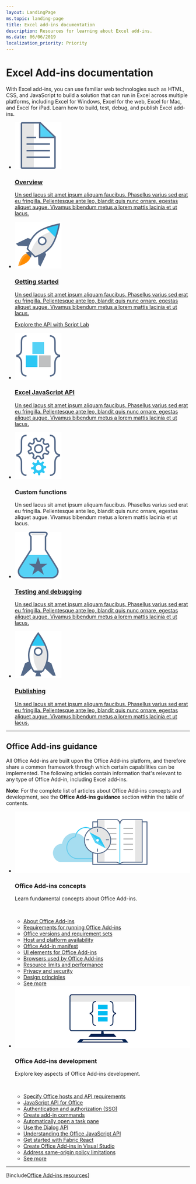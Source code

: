 ```yaml
---
layout: LandingPage
ms.topic: landing-page
title: Excel add-ins documentation
description: Resources for learning about Excel add-ins.
ms.date: 06/06/2019
localization_priority: Priority
---
```


# Excel Add-ins documentation

With Excel add-ins, you can use familiar web technologies such as HTML, CSS, and JavaScript to build a solution that can run in Excel across multiple platforms, including Excel for Windows, Excel for the web, Excel for Mac, and Excel for iPad. Learn how to build, test, debug, and publish Excel add-ins.

<ul class="panelContent cardsF">
    <li>
        <div class="cardSize">
            <div class="cardPadding">
                <div class="card">
                    <a href="excel-add-ins-overview.md">
                        <div class="cardImageOuter">
                            <div class="cardImage">
                                <img src="../images/index-excel/i_article.svg" alt="Excel add-ins overview" />
                            </div>
                        </div>
                        <div class="cardText">
                            <h3>Overview</h3>
                            <p>Un sed lacus sit amet ipsum aliquam faucibus. Phasellus varius sed erat eu fringilla. Pellentesque ante leo, blandit quis nunc ornare, egestas aliquet augue. Vivamus bibendum metus a lorem mattis lacinia et ut lacus.</p>
                        </div>
                    </a>
                </div>
            </div>
        </div>
    </li>
    <li>
        <div class="cardSize">
            <div class="cardPadding">
                <div class="card">
                    <a href="excel-add-ins-get-started-overview.md">
                        <div class="cardImageOuter">
                            <div class="cardImage">
                                <img src="../images/index-excel/i_get-started.svg" alt="Getting started" />
                            </div>
                        </div>
                        <div class="cardText">
                            <h3>Getting started</h3>
                            <p>Un sed lacus sit amet ipsum aliquam faucibus. Phasellus varius sed erat eu fringilla. Pellentesque ante leo, blandit quis nunc ornare, egestas aliquet augue. Vivamus bibendum metus a lorem mattis lacinia et ut lacus.</p>
                            <p><a href="../overview/explore-with-script-lab.md">Explore the API with Script Lab</a></p>
                        </div>
                    </a>
                </div>
            </div>
        </div>
    </li>
    <li>
        <div class="cardSize">
            <div class="cardPadding">
                <div class="card">
                    <a href="../reference/overview/excel-add-ins-reference-overview.md">
                        <div class="cardImageOuter">
                            <div class="cardImage">
                                <img src="../images/index-excel/i_code-blocks.svg" alt="Excel JavaScript API" />
                            </div>
                        </div>
                        <div class="cardText">
                            <h3>Excel JavaScript API</h3>
                            <p>Un sed lacus sit amet ipsum aliquam faucibus. Phasellus varius sed erat eu fringilla. Pellentesque ante leo, blandit quis nunc ornare, egestas aliquet augue. Vivamus bibendum metus a lorem mattis lacinia et ut lacus.</p>
                        </div>
                    </a>
                </div>
            </div>
        </div>
    </li>
</ul>
<ul class="panelContent cardsF">
    <li>
        <div class="cardSize">
            <div class="cardPadding">
                <div class="card">
                        <div class="cardImageOuter">
                            <div class="cardImage">
                                <img src="../images/index-excel/i_code-automate.svg" alt="Custom functions" />
                            </div>
                        </div>
                        <div class="cardText">
                            <h3>Custom functions</h3>
                            <p>Un sed lacus sit amet ipsum aliquam faucibus. Phasellus varius sed erat eu fringilla. Pellentesque ante leo, blandit quis nunc ornare, egestas aliquet augue. Vivamus bibendum metus a lorem mattis lacinia et ut lacus.</p>
                        </div>
                    </a>
                </div>
            </div>
        </div>
    </li>
    <li>
        <div class="cardSize">
            <div class="cardPadding">
                <div class="card">
                    <a href="../testing/test-debug-office-add-ins.md">
                        <div class="cardImageOuter">
                            <div class="cardImage">
                                <img src="../images/index-excel/i_recommended-testing.svg" alt="Testing and debugging" />
                            </div>
                        </div>
                        <div class="cardText">
                            <h3>Testing and debugging</h3>
                            <p>Un sed lacus sit amet ipsum aliquam faucibus. Phasellus varius sed erat eu fringilla. Pellentesque ante leo, blandit quis nunc ornare, egestas aliquet augue. Vivamus bibendum metus a lorem mattis lacinia et ut lacus.</p>
                        </div>
                    </a>
                </div>
            </div>
        </div>
    </li>
    <li>
        <div class="cardSize">
            <div class="cardPadding">
                <div class="card">
                    <a href="../publish/publish.md">
                        <div class="cardImageOuter">
                            <div class="cardImage">
                                <img src="../images/index-excel/i_deploy.svg" alt="Publishing" />
                            </div>
                        </div>
                        <div class="cardText">
                            <h3>Publishing</h3>
                            <p>Un sed lacus sit amet ipsum aliquam faucibus. Phasellus varius sed erat eu fringilla. Pellentesque ante leo, blandit quis nunc ornare, egestas aliquet augue. Vivamus bibendum metus a lorem mattis lacinia et ut lacus.</p>
                        </div>
                    </a>
                </div>
            </div>
        </div>
    </li>
</ul>

---

<h2>Office Add-ins guidance</h2>
<p>All Office Add-ins are built upon the Office Add-ins platform, and therefore share a common framework through which certain capabilities can be implemented. The following articles contain information that's relevant to any type of Office Add-in, including Excel add-ins.</p>
<p><b>Note</b>: For the complete list of articles about Office Add-ins concepts and development, see the <b>Office Add-ins guidance</b> section within the table of contents.</p>
<ul class="cardsK panelContent cols cols2">
    <li>
        <div class="cardSize">
            <div class="cardPadding">
                <div class="card">
                    <div class="cardImageOuter">
                        <div class="cardImage bgdAccent1">
                            <img src="../images/index-excel/developer-documentation.svg" alt="Office Add-ins concepts graphic" data-linktype="external" class="x-hidden-focus"/>
                        </div>
                    </div>
                    <div class="cardText">
                        <h3>Office Add-ins concepts</h3>
                        <p>Learn fundamental concepts about Office Add-ins.</p>
                        <br/>
                        <ul>
                            <li><a href="../overview/office-add-ins.md">About Office Add-ins</a></li>
                            <li><a href="../concepts/requirements-for-running-office-add-ins.md">Requirements for running Office Add-ins</a></li>
                            <li><a href="../develop/office-versions-and-requirement-sets.md">Office versions and requirement sets</a></li>
                            <li><a href="../overview/office-add-in-availability.md">Host and platform availability</a></li>
                            <li><a href="../develop/add-in-manifests.md">Office Add-in manifest</a></li>
                            <li><a href="../design/interface-elements.md">UI elements for Office Add-ins</a></li>
                            <li><a href="../concepts/browsers-used-by-office-web-add-ins.md">Browsers used by Office Add-ins</a></li>
                            <li><a href="../concepts/resource-limits-and-performance-optimization.md">Resource limits and performance</a></li>
                            <li><a href="../concepts/privacy-and-security.md">Privacy and security</a></li>
                            <li><a href="../design/add-in-design.md">Design principles</a></li>
                            <li><a href="../concepts/add-in-development-best-practices.md">See more <span class="icon docon docon-chevron-right-light" aria-hidden="true"></span></a></li>
                        </ul>
                    </div>
                </div>
            </div>
        </div>
    </li>
    <li>
        <div class="cardSize">
            <div class="cardPadding">
                <div class="card">
                    <div class="cardImageOuter">
                        <div class="cardImage bgdAccent1">
                            <img src="../images/index-excel/monitor-with-code.svg" alt="Office Add-ins development graphic" data-linktype="external" class="x-hidden-focus"/>
                        </div>
                    </div>
                    <div class="cardText">
                        <h3>Office Add-ins development</h3>
                        <p>Explore key aspects of Office Add-ins development.</p>
                        <br/>
                        <ul>
                            <li><a href="../develop/specify-office-hosts-and-api-requirements.md">Specify Office hosts and API requirements</a></li>
                            <li><a href="../reference/javascript-api-for-office.md">JavaScript API for Office</a></li>
                            <li><a href="../develop/sso-in-office-add-ins.md">Authentication and authorization (SSO)</a></li>
                            <li><a href="../develop/create-addin-commands.md">Create add-in commands</a></li>
                            <li><a href="../develop/automatically-open-a-task-pane-with-a-document.md">Automatically open a task pane</a></li>
                            <li><a href="../develop/dialog-api-in-office-add-ins.md">Use the Dialog API</a></li>
                            <li><a href="../develop/understanding-the-javascript-api-for-office.md">Understanding the Office JavaScript API</a></li>
                            <li><a href="../design/using-office-ui-fabric-react.md">Get started with Fabric React</a></li>
                            <li><a href="../develop/create-and-debug-office-add-ins-in-visual-studio.md">Create Office Add-ins in Visual Studio</a></li>
                            <li><a href="../develop/addressing-same-origin-policy-limitations.md">Address same-origin policy limitations</a></li>
                            <li><a href="../develop/addressing-same-origin-policy-limitations.md">See more <span class="icon docon docon-chevron-right-light" aria-hidden="true"></span></a></li>
                        </ul>
                    </div>
                </div>
            </div>
        </div>
    </li>
</ul>

---

[!include[Office Add-ins resources](../includes/landing-page-resources.md)]
